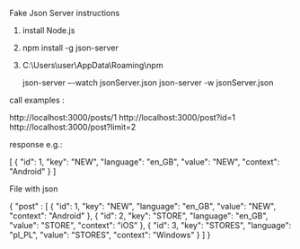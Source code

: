 Fake Json Server instructions

1. install Node.js
2. npm install -g json-server
3. C:\Users\user\AppData\Roaming\npm
   
   json-server –-watch jsonServer.json
   json-server -w jsonServer.json

call examples :

http://localhost:3000/posts/1
http://localhost:3000/post?id=1
http://localhost:3000/post?limit=2

response e.g.:

[
  {
    "id": 1,
    "key": "NEW",
    "language": "en_GB",
    "value": "NEW",
    "context": "Android"
  }
]

File with json 

{
 "post" : [
    {
      "id": 1,
      "key": "NEW",
      "language": "en_GB",
      "value": "NEW",
      "context": "Android"
    },
    {
      "id": 2,
      "key": "STORE",
      "language": "en_GB",
      "value": "STORE",
      "context": "iOS"
    },
    {
      "id": 3,
      "key": "STORES",
      "language": "pl_PL",
      "value": "STORES",
      "context": "Windows"
    }
  ]
}
